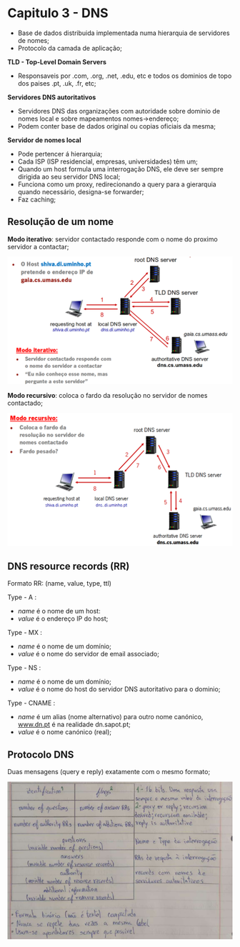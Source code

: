 # Capitulo 3 - DNS

 - Base de dados distribuida implementada numa hierarquia de servidores de nomes;
 - Protocolo da camada de aplicação;

**TLD - Top-Level Domain Servers**
 - Responsaveis por .com, .org, .net, .edu, etc e todos os dominios de topo dos paises .pt, .uk, .fr, etc;

**Servidores DNS autoritativos**
 - Servidores DNS das organizações com autoridade sobre dominio de nomes local e sobre mapeamentos nomes->endereço;
 - Podem conter base de dados original ou copias oficiais da mesma;

**Servidor de nomes local**
 - Pode pertencer á hierarquia;
 - Cada ISP (ISP residencial, empresas, universidades) têm um;
 - Quando um host formula uma interrogação DNS, ele deve ser sempre dirigida ao seu servidor DNS local;
 - Funciona como um proxy, redirecionando a query para a gierarquia quando necessário, designa-se forwarder;
 - Faz caching;

## Resolução de um nome
**Modo iterativo**: servidor contactado responde com o nome do proximo servidor a contactar;

![Modo iterativo](img/ModoIterativo.png)

**Modo recursivo**: coloca o fardo da resolução no servidor de nomes contactado;

![Modo recursivo](img/ModoRecursivo.png)

## DNS resource records (RR)
Formato RR: (name, value, type, ttl)

Type  - A :
 - *name* é o nome de um host:
 - *value* é o endereço IP do host;

Type  - MX :
 - *name* é o nome de um domínio;
 - *value* é o nome do servidor de email associado;

Type  - NS :
 - *name* é o nome de um domínio;
 - *value* é o nome do host do servidor DNS autoritativo para o dominio;

Type  - CNAME :
 - *name* é um alias (nome alternativo) para outro nome canónico, www.dn.pt é na realidade dn.sapot.pt;
 - *value* é o nome canónico (real);

## Protocolo DNS
Duas mensagens (query e reply) exatamente com o mesmo formato;

![Protocolo DNS](img/DNSProtocol.png)